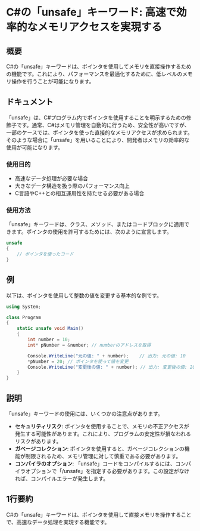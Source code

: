 <!--
Meta Description: # C#の「unsafe」キーワード: 高速で効率的なメモリアクセスを実現する ## 概要 C#の「unsafe」キーワードは、ポインタを使用してメモリを直接操作するための機能です。これにより、パフォーマンスを最適化するために、低レベルのメモリ操作を行うことが可能になります。 ## ドキュメント 「...
Meta Keywords: unsafe, number, キーワードは, これにより, csharp
-->

# C#の「unsafe」キーワード: 高速で効率的なメモリアクセスを実現する

## 概要
C#の「unsafe」キーワードは、ポインタを使用してメモリを直接操作するための機能です。これにより、パフォーマンスを最適化するために、低レベルのメモリ操作を行うことが可能になります。

## ドキュメント
「unsafe」は、C#プログラム内でポインタを使用することを明示するための修飾子です。通常、C#はメモリ管理を自動的に行うため、安全性が高いですが、一部のケースでは、ポインタを使った直接的なメモリアクセスが求められます。そのような場合に「unsafe」を用いることにより、開発者はメモリの効率的な使用が可能になります。

### 使用目的
- 高速なデータ処理が必要な場合
- 大きなデータ構造を扱う際のパフォーマンス向上
- C言語やC++との相互運用性を持たせる必要がある場合

### 使用方法
「unsafe」キーワードは、クラス、メソッド、またはコードブロックに適用できます。ポインタの使用を許可するためには、次のように宣言します。

```csharp
unsafe
{
    // ポインタを使ったコード
}
```

## 例
以下は、ポインタを使用して整数の値を変更する基本的な例です。

```csharp
using System;

class Program
{
    static unsafe void Main()
    {
        int number = 10;
        int* pNumber = &number; // numberのアドレスを取得

        Console.WriteLine("元の値: " + number);    // 出力: 元の値: 10
        *pNumber = 20; // ポインタを使って値を変更
        Console.WriteLine("変更後の値: " + number); // 出力: 変更後の値: 20
    }
}
```

## 説明
「unsafe」キーワードの使用には、いくつかの注意点があります。

- **セキュリティリスク**: ポインタを使用することで、メモリの不正アクセスが発生する可能性があります。これにより、プログラムの安定性が損なわれるリスクがあります。
- **ガベージコレクション**: ポインタを使用すると、ガベージコレクションの機能が制限されるため、メモリ管理に対して慎重である必要があります。
- **コンパイラのオプション**: 「unsafe」コードをコンパイルするには、コンパイラオプションで「/unsafe」を指定する必要があります。この設定がなければ、コンパイルエラーが発生します。

## 1行要約
C#の「unsafe」キーワードは、ポインタを使用して直接メモリを操作することで、高速なデータ処理を実現する機能です。